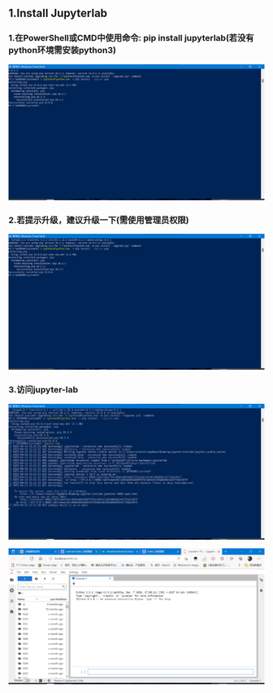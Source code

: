## 1.Install Jupyterlab

### 1.在PowerShell或CMD中使用命令: pip install jupyterlab(若没有python环境需安装python3)

![image-20220414151910639](Project1.assets/image-20220414151910639-16499263519111-16499263565012.png)

### 2.若提示升级，建议升级一下(需使用管理员权限)

![image-20220414152109604](Project1.assets/image-20220414152109604.png)

### 3.访问jupyter-lab

![image-20220414152149468](Project1.assets\image-20220414152149468-16499266296803.png)



![image-20220414153613263](Project1.assets\image-20220414153613263.png)

